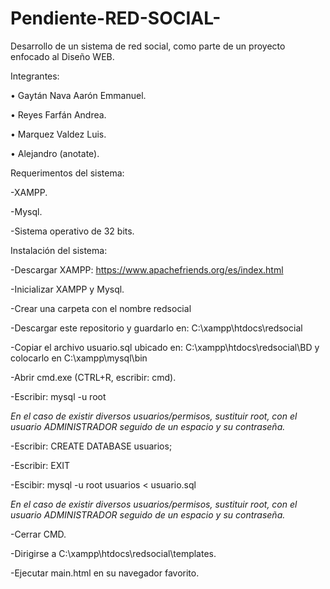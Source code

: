 # Pendiente-RED-SOCIAL-

Desarrollo de un sistema de red social, como parte de un proyecto enfocado al Diseño WEB.

Integrantes:

•	Gaytán Nava Aarón Emmanuel.

•	Reyes Farfán Andrea. 

•	Marquez Valdez Luis.

•	Alejandro (anotate).




Requerimentos del sistema:

-XAMPP.

-Mysql.

-Sistema operativo de 32 bits.




Instalación del sistema:

-Descargar XAMPP: https://www.apachefriends.org/es/index.html

-Inicializar XAMPP y Mysql.

-Crear una carpeta con el nombre redsocial

-Descargar este repositorio y guardarlo en: C:\xampp\htdocs\redsocial

-Copiar el archivo usuario.sql ubicado en: C:\xampp\htdocs\redsocial\BD y colocarlo en  C:\xampp\mysql\bin

-Abrir cmd.exe (CTRL+R, escribir: cmd).

-Escribir: mysql -u root

*En el caso de existir diversos usuarios/permisos, sustituir root, con el usuario ADMINISTRADOR seguido de un espacio y su contraseña.*


-Escribir: CREATE DATABASE usuarios;

-Escribir: EXIT


-Escibir: mysql -u root usuarios < usuario.sql

*En el caso de existir diversos usuarios/permisos, sustituir root, con el usuario ADMINISTRADOR seguido de un espacio y su contraseña.*

-Cerrar CMD.

-Dirigirse a  C:\xampp\htdocs\redsocial\templates.

-Ejecutar main.html en su navegador favorito.


